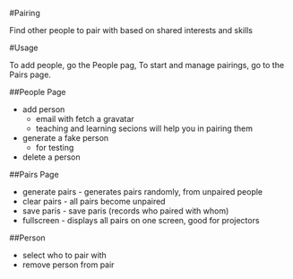 #Pairing

Find other people to pair with based on shared interests and skills

#Usage

To add people, go the People pag, To start and manage pairings, go to the Pairs page. 

##People Page
  - add person
    - email with fetch a gravatar
    - teaching and learning secions will help you in pairing them
  - generate a fake person
    - for testing
  - delete a person

##Pairs Page
  - generate pairs - generates pairs randomly, from unpaired people
  - clear pairs - all pairs become unpaired
  - save paris - save paris (records who paired with whom)
  - fullscreen - displays all pairs on one screen, good for projectors

##Person

  - select who to pair with
  - remove person from pair



